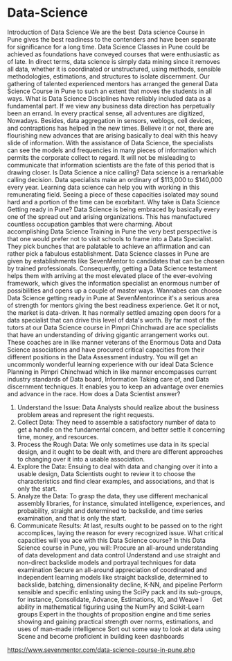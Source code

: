 # Data-Science
Introduction of Data Science
We are the best Data science Course in Pune gives the best readiness to the contenders and have been separate for significance for a long time. Data Science Classes in Pune could be achieved as foundations have conveyed courses that were enthusiastic as of late. In direct terms, data science is simply data mining since it removes all data, whether it is coordinated or unstructured, using methods, sensible methodologies, estimations, and structures to isolate discernment. Our gathering of talented experienced mentors has arranged the general Data Science Course in Pune to such an extent that moves the students in all ways.
What is Data Science
Disciplines have reliably included data as a fundamental part. If we view
any business data direction has perpetually been an errand. In every practical sense, all adventures are digitized, Nowadays. Besides, data aggregation in sensors, weblogs, cell devices, and contraptions has helped in the new times. Believe it or not, there are flourishing new advances that are arising basically to deal with this heavy slide of information. With the assistance of Data Science, the specialists can see the models and frequencies in many pieces of information which permits the corporate collect to regard. It will not be misleading to communicate that information scientists are the fate of this period that is drawing closer.
Is Data Science a nice calling?
Data science is a remarkable calling decision. Data specialists make an ordinary of $113,000 to $140,000 every year. Learning data science can help you with working in this remunerating field. Seeing a piece of these capacities isolated may sound hard and a portion of the time can be exorbitant.
Why take is Data Science Getting ready in Pune?
Data Science is being embraced by basically every one of the spread out and arising organizations. This has manufactured countless occupation gambles that were charming. About accomplishing Data Science Training in Pune the very best perspective is that one would prefer not to visit schools to frame into a Data Specialist. They pick bunches that are palatable to achieve an affirmation and can rather pick a fabulous establishment. Data Science classes in Pune are given by establishments like SevenMentor to candidates that can be chosen by trained professionals. Consequently, getting a Data Science testament helps them with arriving at the most elevated place of the ever-evolving framework, which gives the information specialist an enormous number of possibilities and opens up a couple of master ways. Wannabes can choose Data Science getting ready in Pune at SevenMentorince it's a serious area of strength for mentors giving the best readiness experience. Get it or not, the market is data-driven. It has normally settled amazing open doors for a data specialist that can drive this level of data's worth. By far most of the tutors at our Data Science course in Pimpri Chinchwad are ace specialists that have an understanding of driving gigantic arrangement works out. These coaches are in like manner veterans of the Enormous Data and Data Science associations and have procured critical capacities from their different positions in the Data Assessment industry. You will get an uncommonly wonderful learning experience with our ideal Data Science Planning in Pimpri Chinchwad which in like manner encompasses current industry standards of Data board, Information Taking care of, and Data discernment techniques. It enables you to keep an advantage over enemies and advance in the race.
How does a Data Scientist answer?
1. Understand the Issue: Data Analysts should realize about the business problem areas and represent the right requests.
2. Collect Data: They need to assemble a satisfactory number of data to get a handle on the fundamental concern, and better settle it concerning time, money, and resources.
3. Process the Rough Data: We only sometimes use data in its special design, and it ought to be dealt with, and there are different approaches to changing over it into a usable association.
4. Explore the Data: Ensuing to deal with data and changing over it into a usable design, Data Scientists ought to review it to choose the characteristics and find clear examples, and associations, and that is only the start.
5. Analyze the Data: To grasp the data, they use different mechanical assembly libraries, for instance, simulated intelligence, experiences, and probability, straight and determined to backslide, and time series examination, and that is only the start.
6. Communicate Results: At last, results ought to be passed on to the right accomplices, laying the reason for every recognized issue.
What critical capacities will you ace with this Data Science course?
In this Data Science course in Pune, you will:
Procure an all-around understanding of data development and data control
Understand and use straight and non-direct backslide models and portrayal techniques for data examination
Secure an all-around appreciation of coordinated and independent learning models like straight backslide, determined to backslide, batching, dimensionality decline, K-NN, and pipeline
Perform sensible and specific enlisting using the SciPy pack and its sub-groups, for instance, Consolidate, Advance, Estimations, IO, and Weave
l      Get ability in mathematical figuring using the NumPy and Scikit-Learn groups
Expert in the thoughts of proposition engine and time series showing and gaining practical strength over norms, estimations, and uses of man-made intelligence
Sort out some way to look at data using Scene and become proficient in building keen dashboards

https://www.sevenmentor.com/data-science-course-in-pune.php
